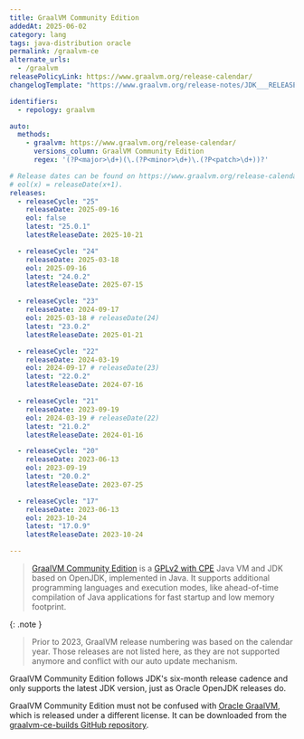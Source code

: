 ```yaml
---
title: GraalVM Community Edition
addedAt: 2025-06-02
category: lang
tags: java-distribution oracle
permalink: /graalvm-ce
alternate_urls:
  - /graalvm
releasePolicyLink: https://www.graalvm.org/release-calendar/
changelogTemplate: "https://www.graalvm.org/release-notes/JDK___RELEASE_CYCLE__/"

identifiers:
  - repology: graalvm

auto:
  methods:
    - graalvm: https://www.graalvm.org/release-calendar/
      versions_column: GraalVM Community Edition
      regex: '(?P<major>\d+)(\.(?P<minor>\d+)\.(?P<patch>\d+))?'

# Release dates can be found on https://www.graalvm.org/release-calendar/.
# eol(x) = releaseDate(x+1).
releases:
  - releaseCycle: "25"
    releaseDate: 2025-09-16
    eol: false
    latest: "25.0.1"
    latestReleaseDate: 2025-10-21

  - releaseCycle: "24"
    releaseDate: 2025-03-18
    eol: 2025-09-16
    latest: "24.0.2"
    latestReleaseDate: 2025-07-15

  - releaseCycle: "23"
    releaseDate: 2024-09-17
    eol: 2025-03-18 # releaseDate(24)
    latest: "23.0.2"
    latestReleaseDate: 2025-01-21

  - releaseCycle: "22"
    releaseDate: 2024-03-19
    eol: 2024-09-17 # releaseDate(23)
    latest: "22.0.2"
    latestReleaseDate: 2024-07-16

  - releaseCycle: "21"
    releaseDate: 2023-09-19
    eol: 2024-03-19 # releaseDate(22)
    latest: "21.0.2"
    latestReleaseDate: 2024-01-16

  - releaseCycle: "20"
    releaseDate: 2023-06-13
    eol: 2023-09-19
    latest: "20.0.2"
    latestReleaseDate: 2023-07-25

  - releaseCycle: "17"
    releaseDate: 2023-06-13
    eol: 2023-10-24
    latest: "17.0.9"
    latestReleaseDate: 2023-10-24

---
```


> [GraalVM Community Edition](https://www.graalvm.org/community/) is a [GPLv2 with CPE](https://github.com/oracle/graal/blob/master/LICENSE)
> Java VM and JDK based on OpenJDK, implemented in Java. It supports additional programming languages and
> execution modes, like ahead-of-time compilation of Java applications for fast startup and low memory footprint.

{: .note }

> Prior to 2023, GraalVM release numbering was based on the calendar year.
> Those releases are not listed here, as they are not supported anymore and conflict with our auto update mechanism.

GraalVM Community Edition follows JDK's six-month release cadence and only supports the latest JDK version,
just as Oracle OpenJDK releases do.

GraalVM Community Edition must not be confused with [Oracle GraalVM](/oracle-graalvm), which is released under a different license.
It can be downloaded from the [graalvm-ce-builds GitHub repository](https://github.com/graalvm/graalvm-ce-builds/releases/).
